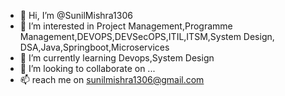 - 👋 Hi, I’m @SunilMishra1306
- 👀 I’m interested in Project Management,Programme Management,DEVOPS,DEVSecOPS,ITIL,ITSM,System Design, DSA,Java,Springboot,Microservices
- 🌱 I’m currently learning Devops,System Design
- 💞️ I’m looking to collaborate on ...
- 📫 reach me on sunilmishra1306@gmail.com

<!---
SunilMishra1306/SunilMishra1306 is a ✨ special ✨ repository because its `README.md` (this file) appears on your GitHub profile.
You can click the Preview link to take a look at your changes.
--->

